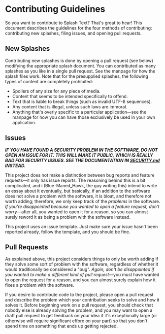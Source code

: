 # Contributing Guidelines

So you want to contribute to Splash Text?  That's great to hear!  This document describes the guidelines for the four methods of contributing:  contributing new splashes, filing issues, and opening pull requests.

## New Splashes

Contributing new splashes is done by opening a pull request (see below) modifying the appropriate splash document.  You can contributed as many splashes as you like in a single pull request.  See the manpage for how the splash files work.  Note that for the presupplied splashes, the following types of content are completely prohibited:

- Spoilers of any size for any piece of media.
- Content that seems to be intended specifically to offend.
- Text that is liable to break things (such as invalid UTF-8 sequences).
- Any content that is illegal, unless such laws are immoral.
- Anything that's overly specific to a particular application—see the manpage for how you can have those exclusively be used in your own application.

## Issues

_**IF YOU HAVE FOUND A SECURITY PROBLEM IN THE SOFTWARE, DO NOT OPEN AN ISSUE FOR IT.  THIS WILL MAKE IT PUBLIC, WHICH IS REALLY BAD FOR SECURITY ISSUES.  SEE THE DOCUMENTATION IN [SECURITY.md](./SECURITY.md) INSTEAD.**_

This project does not make a distinction between bug reports and feature requests—it only has issue reports.  The reasoning behind this is a bit complicated, and i (Blue-Maned\_Hawk, the guy writing this) intend to write an essay about it eventually, but basically, if an addition to the software does not solve a problem with the software, it is bloat, and therefore not worth adding; therefore, we only keep track of the _problems_ in the software.  _If you're disappointed because you wanted to open a feature request, don't worry_—after all, you wanted to open it for a reason, so you can almost surely reword it as being a problem with the software instead.

This project uses an issue template.  Just make sure your issue hasn't been reported already, follow the template, and you should be fine.

## Pull Requests

As explained above, this project considers things to only be worth adding if they solve some sort of problem with the software, regardless of whether it would traditionally be considered a "bug".  _Again, don't be disappointed if you wanted to make a different kind of pull request_—you must have wanted to open the request for a reason, and you can almost surely explain how it fixes a problem with the software.

If you desire to contribute code to the project, please open a pull request and describe the problem which your contribution seeks to solve and how it solves it.  Before beginning work on a pull request, you should check that nobody else is already solving the problem, and you may want to open a draft pull request to get feedback on your idea if it's exceptionally large (or otherwise will require significant effore on your part) so that you don't spend time on something that ends up getting rejected.
